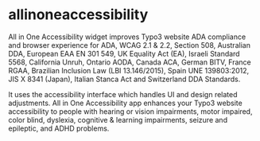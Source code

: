 # allinoneaccessibility
All in One Accessibility widget improves Typo3 website ADA compliance and browser experience for ADA, WCAG 2.1 & 2.2, Section 508, Australian DDA, European EAA EN 301 549, UK Equality Act (EA), Israeli Standard 5568, California Unruh, Ontario AODA, Canada ACA, German BITV, France RGAA, Brazilian Inclusion Law (LBI 13.146/2015), Spain UNE 139803:2012, JIS X 8341 (Japan), Italian Stanca Act and Switzerland DDA Standards.

It uses the accessibility interface which handles UI and design related adjustments. All in One Accessibility app enhances your Typo3 website accessibility to people with hearing or vision impairments, motor impaired, color blind, dyslexia, cognitive & learning impairments, seizure and epileptic, and ADHD problems.

